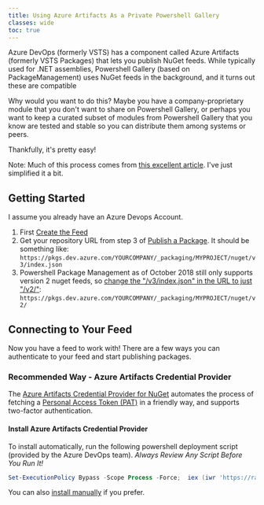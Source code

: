 ```yaml
---
title: Using Azure Artifacts As a Private Powershell Gallery
classes: wide
toc: true
---
```


Azure DevOps (formerly VSTS) has a component called Azure Artifacts (formerly VSTS Packages) that lets you publish NuGet feeds. While typically used for .NET assemblies, Powershell Gallery (based on PackageManagement) uses NuGet feeds in the background, and it turns out these are compatible

Why would you want to do this? Maybe you have a company-proprietary module that you don't want to share on Powershell Gallery, or perhaps you want to keep a curated subset of modules from Powershell Gallery that you know are tested and stable so you can distribute them among systems or peers.

Thankfully, it's pretty easy!

Note: Much of this process comes from [this excellent article](https://roadtoalm.com/2017/05/02/using-vsts-package-management-as-a-private-powershell-gallery/). I've just simplified it a bit.

## Getting Started

I assume you already have an Azure Devops Account.

1. First [Create the Feed](https://docs.microsoft.com/en-us/azure/devops/artifacts/get-started-nuget?view=vsts&tabs=new-nav#create-a-feed) 
2. Get your repository URL from step 3 of [Publish a Package](https://docs.microsoft.com/en-us/azure/devops/artifacts/nuget/nuget-exe?view=vsts&tabs=new-nav#add-a-feed-to-nuget-2). It should be something like: `https://pkgs.dev.azure.com/YOURCOMPANY/_packaging/MYPROJECT/nuget/v3/index.json`
3. Powershell Package Management as of October 2018 still only supports version 2 nuget feeds, so [change the "/v3/index.json" in the URL to just "/v2/"](https://docs.microsoft.com/en-us/azure/devops/artifacts/nuget/nuget-exe?view=vsts&tabs=new-nav#add-a-feed-to-nuget-2): `https://pkgs.dev.azure.com/YOURCOMPANY/_packaging/MYPROJECT/nuget/v2/`

## Connecting to Your Feed
Now you have a feed to work with! There are a few ways you can authenticate to your feed and start publishing packages.

### Recommended Way - Azure Artifacts Credential Provider
The [Azure Artifacts Credential Provider for NuGet](https://github.com/Microsoft/artifacts-credprovider) automates the process of fetching a [Personal Access Token (PAT)](https://docs.microsoft.com/en-us/azure/devops/organizations/accounts/use-personal-access-tokens-to-authenticate?view=vsts) in a friendly way, and supports two-factor authentication. 

#### Install Azure Artifacts Credential Provider
To install automatically, run the following powershell deployment script (provided by the Azure DevOps team). *Always Review Any Script Before You Run It!*
```powershell
Set-ExecutionPolicy Bypass -Scope Process -Force;  iex (iwr 'https://raw.githubusercontent.com/Microsoft/artifacts-credprovider/master/helpers/installcredprovider.ps1').content
```

You can also [install manually](https://github.com/Microsoft/artifacts-credprovider#manual-installation-windows) if you prefer.
